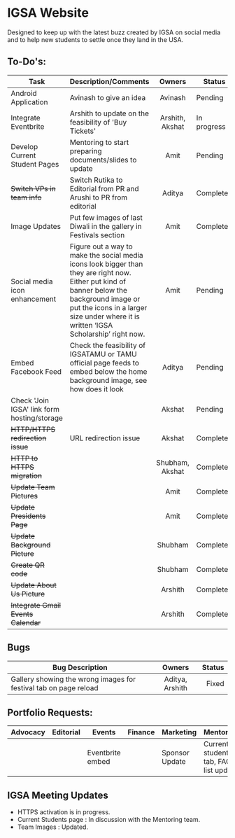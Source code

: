 # IGSA Website

Designed to keep up with the latest buzz created by IGSA on social media and to help new students to settle once they land in the USA.

## To-Do's:

|Task |Description/Comments |Owners| Status|Deadline |
|---- |:-----|:-----:|------|-----|
|Android Application | Avinash to give an idea | Avinash| Pending |March 8|
|Integrate Eventbrite | Arshith to update on the feasibility of 'Buy Tickets' | Arshith, Akshat| In progress |Feb 28|
|Develop Current Student Pages | Mentoring to start preparing documents/slides to update | Amit| Pending |TBD|
|~~Switch VPs in team info~~ | Switch Rutika to Editorial from PR and Arushi to PR from editorial| Aditya| Completed |
|Image Updates | Put few images of last Diwali in the gallery in Festivals section | Amit| Completed |Jan 25|
|Social media icon enhancement | Figure out a way to make the social media icons look bigger than they are right now. Either put kind of banner below the background image or put the icons in a larger size under where it is written ‘IGSA Scholarship’ right now. | Amit| Pending |Jan 25|
|Embed Facebook Feed | Check the feasibility of IGSATAMU or TAMU official page feeds to embed below the home background image, see how does it look | Aditya| Pending |TBD|
|Check 'Join IGSA' link form hosting/storage | | Akshat| Pending |TBD|
|~~HTTP/HTTPS redirection issue~~ | URL redirection issue | Akshat| Completed |Feb 1|
|~~HTTP to HTTPS migration~~ | | Shubham, Akshat| Completed|
|~~Update Team Pictures~~| | Amit | Completed |
|~~Update Presidents Page~~| | Amit | Completed |
|~~Update Background Picture~~ | | Shubham |Completed |
|~~Create QR code~~ | | Shubham | Completed |
|~~Update About Us Picture~~ | | Arshith |Completed |
|~~Integrate Gmail Events Calendar~~ | | Arshith|Completed |

## Bugs
|Bug Description| Owners| Status|
|---- |:-----:|------:|
|Gallery showing the wrong images for festival tab on page reload | Aditya, Arshith| Fixed |


## Portfolio Requests:

|Advocacy |Editorial | Events| Finance |Marketing | Mentoring| Networking| PR|
|-------|--------|------|-------|--------|---------|---------|---|
|         |          |Eventbrite embed|         |Sponsor Update|Current students tab, FAQ list update|Q&A Section|     |


## IGSA Meeting Updates

* HTTPS activation is in progress.
* Current Students page : In discussion with the Mentoring team.
* Team Images : Updated.
